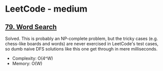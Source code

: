 # LeetCode - medium

## [79. Word Search](https://leetcode.com/problems/word-search)

Solved.
This is probably an NP-complete problem, but the tricky cases
(e.g. chess-like boards and words) are never exercised in LeetCode's test cases,
so dumb naive DFS solutions like this one get through in mere milliseconds.

* Complexity: O(4^W)
* Memory: O(W)
